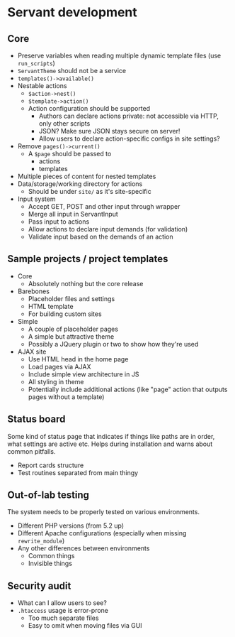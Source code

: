 
# Servant development

## Core

- Preserve variables when reading multiple dynamic template files (use `run_scripts`)
- `ServantTheme` should not be a service
- `templates()->available()`
- Nestable actions
	- `$action->nest()`
	- `$template->action()`
	- Action configuration should be supported
		- Authors can declare actions private: not accessible via HTTP, only other scripts
		- JSON? Make sure JSON stays secure on server!
		- Allow users to declare action-specific configs in site settings?
- Remove `pages()->current()`
	- A `$page` should be passed to
		- actions
		- templates
- Multiple pieces of content for nested templates
- Data/storage/working directory for actions
	- Should be under `site/` as it's site-specific
- Input system
	- Accept GET, POST and other input through wrapper
	- Merge all input in ServantInput
	- Pass input to actions
	- Allow actions to declare input demands (for validation)
	- Validate input based on the demands of an action



## Sample projects / project templates

- Core
	- Absolutely nothing but the core release
- Barebones
	- Placeholder files and settings
	- HTML template
	- For building custom sites
- Simple
	- A couple of placeholder pages
	- A simple but attractive theme
	- Possibly a JQuery plugin or two to show how they're used
- AJAX site
	- Use HTML head in the home page
	- Load pages via AJAX
	- Include simple view architecture in JS
	- All styling in theme
	- Potentially include additional actions (like "page" action that outputs pages without a template)



## Status board

Some kind of status page that indicates if things like paths are in order, what settings are active etc. Helps during installation and warns about common pitfalls.

- Report cards structure
- Test routines separated from main thingy



## Out-of-lab testing

The system needs to be properly tested on various environments.

- Different PHP versions (from 5.2 up)
- Different Apache configurations (especially when missing `rewrite_module`)
- Any other differences between environments
	- Common things
	- Invisible things



## Security audit

- What can I allow users to see?
- `.htaccess` usage is error-prone
	- Too much separate files
	- Easy to omit when moving files via GUI
